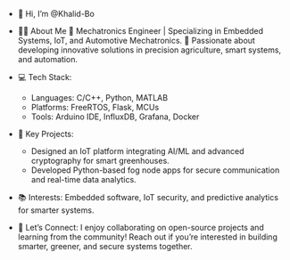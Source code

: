 - 👋 Hi, I’m @Khalid-Bo

- 👨‍💻 About Me
🚀 Mechatronics Engineer | Specializing in Embedded Systems, IoT, and Automotive Mechatronics.
🌱 Passionate about developing innovative solutions in precision agriculture, smart systems, and automation.

- 💻 Tech Stack:

  * Languages: C/C++, Python, MATLAB
  * Platforms: FreeRTOS, Flask, MCUs 
  * Tools: Arduino IDE, InfluxDB, Grafana, Docker
  
- 🔬 Key Projects:
  * Designed an IoT platform integrating AI/ML and advanced cryptography for smart greenhouses.
  * Developed Python-based fog node apps for secure communication and real-time data analytics.

- 📚 Interests: Embedded software, IoT security, and predictive analytics for smarter systems.

- 💬 Let’s Connect:
I enjoy collaborating on open-source projects and learning from the community! Reach out if you’re interested in building smarter, greener, and secure systems together.

<!---
Khalid-Bo/Khalid-Bo is a ✨ special ✨ repository because its `README.md` (this file) appears on your GitHub profile.
You can click the Preview link to take a look at your changes.
--->
